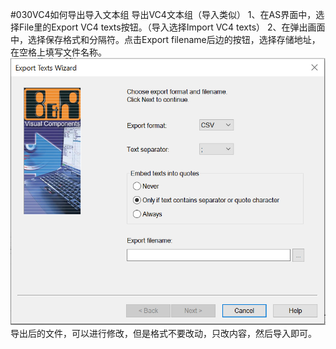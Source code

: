 #030VC4如何导出导入文本组
导出VC4文本组（导入类似）
1、在AS界面中，选择File里的Export VC4 texts按钮。（导入选择Import VC4 texts）
2、在弹出画面中，选择保存格式和分隔符。点击Export filename后边的按钮，选择存储地址，在空格上填写文件名称。
![输入图片说明](FILES/image.png)
导出后的文件，可以进行修改，但是格式不要改动，只改内容，然后导入即可。